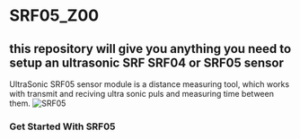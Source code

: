 # SRF05_Z00
## this repository will give you anything you need to setup an ultrasonic SRF SRF04 or SRF05 sensor

UltraSonic SRF05 sensor module is a distance measuring tool, which works with transmit and reciving ultra sonic puls and measuring time between them.
![SRF05][srf05]

### Get Started With SRF05


[srf05]: https://hackster.imgix.net/uploads/attachments/327620/hy-srf05-top_OANZvS9lkN.jpg?auto=compress%2Cformat&w=400&h=300&fit=min
